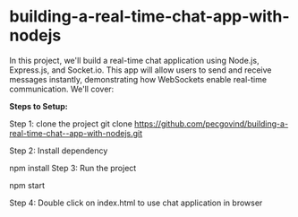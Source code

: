 # building-a-real-time-chat-app-with-nodejs
In this project, we'll build a real-time chat application using Node.js, Express.js, and Socket.io. This app will allow users to send and receive messages instantly, demonstrating how WebSockets enable real-time communication. We'll cover:

**Steps to Setup:**

Step 1: clone the project
git clone https://github.com/pecgovind/building-a-real-time-chat--app-with-nodejs.git

Step 2: Install dependency

npm install
Step 3: Run the project

npm start

Step 4: Double click on index.html to use chat application in browser

